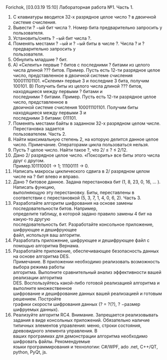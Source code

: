 Forichok, [03.03.19 15:10]
Лабораторная работа №1. 
Часть 1. 
1. С клавиатуры вводится 32-х разрядное целое число ? в двоичной системе счисления.  
1. Вывести ? −ый бит числа ?. Номер бита предварительно запросить у пользователя. 
2. Установить/снять ? −ый бит числа ?. 
3. Поменять местами ? −ый и ? −ый биты в числе ?. Числа ? и ? предварительно запросить у  
пользователя. 
4. Обнулить младшие ? бит. 
2. A) «Склеить» первые ? битов с последними ? битами из целого числа длиной ??? битов. Пример. 
Пусть есть 12-ти разрядное целое число, представленное в двоичной системе счисления  
100011101101. «Склеим» первые 3 и последние 3 бита, получим 100101. 
B) Получить биты из целого числа длиной ??? битов, находящиеся между первыми ? битами и  
последними ? битами. Пример. Пусть есть 12-ти разрядное целое число, представленное в  
двоичной системе счисления 100011101101. Получим биты находящиеся между первыми 3 и  
последними 3 битами: 011101. 
3. Поменять местами байты в заданном 32-х разрядном целом числе. Перестановка задается  
пользователем. 
Часть 2. 
4. Найти максимальную степень 2, на которую делится данное целое число. Примечание. 
Операторами цикла пользоваться нельзя. 
5. Пусть ? целое число. Найти такое ?, что 2/ ≤ ? ≤ 2/12. 
6. Дано 2/ разрядное целое число. «Поксорить» все биты этого числа друг с другом.  
Пример.101110001 → 1; 11100111 → 0. 
7. Написать макросы циклического сдвига в 2/ разрядном целом числе на ? бит влево и вправо. 
8. Дано ? битовое данное. Задана перестановка бит (1, 8, 23, 0, 16, … ). Написать функцию,  
выполняющую эту перестановку. Биты, переставлены в  
соответствии с перестановкой (5, 3, 7, 1, 4, 0, 6, 2). 
Часть 3. 
9. Разработайте алгоритм шифрования на основе замены последовательности битов. Например,  
определите таблицу, в которой задано правило замены 4 бит на какую-то другую  
последовательность бит. Разработайте консольное приложение, шифрующее и дешифрующее  
файл, используя ваш алгоритм. 
10. Разработать приложение, шифрующее и дешифрующее файл с помощью алгоритма Вернама. 
11. Разработайте приложение, обеспечивающее безопасность данных на основе алгоритма DES.  
Примечание. В приложении необходимо реализовать возможность выбора режима работы  
алгоритма. Выполните сравнительный анализ эффективности вашей реализации алгоритма  
DES. Воспользуйтесь какой-либо готовой реализацией алгоритма и выполните множественное  
шифрование и дешифрование данных вашей реализацией и готовым решением. Постройте  
графики скорости шифрования данных (? = ?(?), ? −размер шифруемых данных). 
12. Реализуйте алгоритм RC4. 
Внимание. Запрещается реализовывать задания в виде консольных приложений. Обязательно наличие  
типичных элементов управления: меню, строки состояния, древовидного элемента управления. В  
ваших программах для демонстрации алгоритма необходимо шифровать файлы. Рекомендуемые  
языки программирования и технологии: C#/WPF, ado .net, C++/QT, python, PyQt, js.
